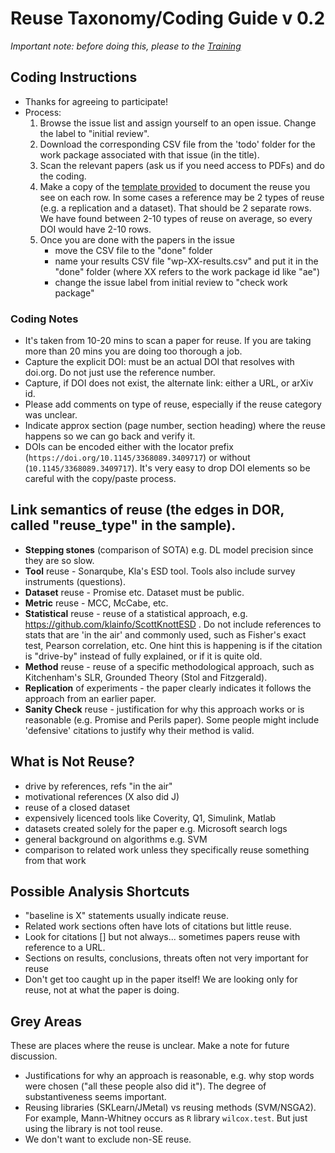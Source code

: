 # Reuse Taxonomy/Coding Guide v 0.2

_Important note: before doing this, please to the [Training](training.md)_

## Coding Instructions  
- Thanks for agreeing to participate! 
- Process:
  1.  Browse the issue list and assign yourself to an open issue. Change the label to "initial review". 
  2.  Download the corresponding CSV file from the 'todo' folder for the work package associated with that issue (in the title). 
  3.  Scan the relevant papers (ask us if you need access to PDFs) and do the coding. 
  4.  Make a copy of the [template provided](results-sample.csv) to document the reuse you see on each row. In some cases a reference may be 2 types of reuse (e.g. a replication and a dataset). That should be 2 separate rows. We have found between 2-10 types of reuse on average, so every DOI would have 2-10 rows.
  5.  Once you are done with the papers in the issue
      - move the CSV file to the "done" folder
      - name your results CSV file "wp-XX-results.csv" and put it in the "done" folder (where XX refers to the work package id like "ae")
      - change the issue label from initial review to "check work package"

### Coding Notes
- It's taken from 10-20 mins to scan a paper for reuse. If you are taking more than 20 mins you are doing too thorough a job. 
- Capture the explicit DOI: must be an actual DOI that resolves with doi.org. Do not just use the reference number.
- Capture, if DOI does not exist, the alternate link: either a URL, or arXiv id.
- Please add comments on type of reuse, especially if the reuse category was unclear. 
- Indicate approx section (page number, section heading) where the reuse happens so we can go back and verify it.
- DOIs can be encoded either with the locator prefix (`https://doi.org/10.1145/3368089.3409717`) or without (`10.1145/3368089.3409717`). It's very easy to drop DOI elements so be careful with the copy/paste process.

## Link semantics of reuse (the edges in DOR, called "reuse_type" in the sample). 

* **Stepping stones** (comparison of SOTA) e.g. DL model precision since they are so slow.
* **Tool** reuse - Sonarqube, Kla's ESD tool. Tools also include survey instruments (questions).
* **Dataset** reuse - Promise etc. Dataset must be public.
* **Metric** reuse - MCC, McCabe, etc.
* **Statistical** reuse - reuse of a statistical approach, e.g. https://github.com/klainfo/ScottKnottESD . Do not include references to stats that are 'in the air' and commonly used, such as Fisher's exact test, Pearson correlation, etc. One hint this is happening is if the citation is "drive-by" instead of fully explained, or if it is quite old.
* **Method** reuse - reuse of a specific methodological approach, such as Kitchenham's SLR, Grounded Theory (Stol and Fitzgerald).
* **Replication** of experiments - the paper clearly indicates it follows the approach from an earlier paper.
* **Sanity Check** reuse - justification for why this approach works or is reasonable (e.g. Promise and Perils paper). Some people might include 'defensive' citations to justify why their method is valid. 

## What is Not Reuse?

- drive by references, refs "in the air"
- motivational references (X also did J)
- reuse of a closed dataset
- expensively licenced tools like Coverity, Q1, Simulink, Matlab
- datasets created solely for the paper e.g. Microsoft search logs
- general background on algorithms e.g. SVM 
- comparison to related work unless they specifically reuse something from that work

## Possible Analysis Shortcuts

- "baseline is X" statements usually indicate reuse.
- Related work sections often have lots of citations but little reuse.
- Look for citations [] but not always... sometimes papers reuse with reference to a URL.
- Sections on results, conclusions, threats often not very important for reuse
- Don't get too caught up in the paper itself! We are looking only for reuse, not at what the paper is doing.

## Grey Areas

These are places where the reuse is unclear. Make a note for future discussion.

- Justifications for why an approach is reasonable, e.g. why stop words were chosen ("all these people also did it"). The degree of substantiveness seems important.
- Reusing libraries (SKLearn/JMetal) vs reusing methods (SVM/NSGA2). For example, Mann-Whitney occurs as `R` library `wilcox.test`. But just using the library is not tool reuse.
- We don't want to exclude non-SE reuse.

